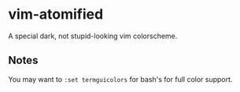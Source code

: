 # vim-atomified
A special dark, not stupid-looking vim colorscheme.

## Notes
You may want to `:set termguicolors` for bash's for full color support.
